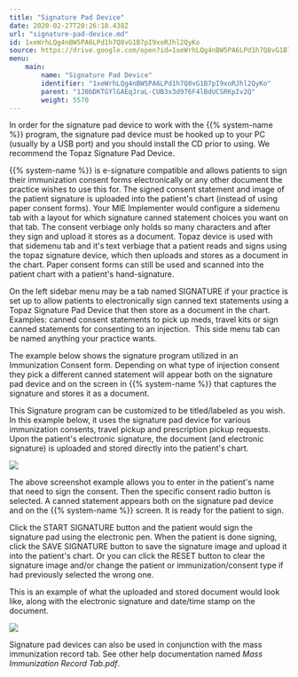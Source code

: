 ```yaml
---
title: "Signature Pad Device"
date: 2020-02-27T20:26:18.438Z
url: "signature-pad-device.md"
id: 1xeWrhLQg4nBW5PA6LPd1h7Q8vG1B7pI9xoRJhl2QyKo
source: https://drive.google.com/open?id=1xeWrhLQg4nBW5PA6LPd1h7Q8vG1B7pI9xoRJhl2QyKo
menu:
    main:
        name: "Signature Pad Device"
        identifier: "1xeWrhLQg4nBW5PA6LPd1h7Q8vG1B7pI9xoRJhl2QyKo"
        parent: "1J0bDKTGYlGAEqJraL-CUB3x3d976F4lBdUCSRKpIv2Q"
        weight: 5570
---
```

In order for the signature pad device to work with the {{% system-name %}} program, the signature pad device must be hooked up to your PC (usually by a USB port) and you should install the CD prior to using. We recommend the Topaz Signature Pad Device.

{{% system-name %}} is e-signature compatible and allows patients to sign their immunization consent forms electronically or any other document the practice wishes to use this for. The signed consent statement and image of the patient signature is uploaded into the patient's chart (instead of using paper consent forms). Your MIE Implementer would configure a sidemenu tab with a layout for which signature canned statement choices you want on that tab. The consent verbiage only holds so many characters and after they sign and upload it stores as a document. Topaz device is used with that sidemenu tab and it's text verbiage that a patient reads and signs using the topaz signature device, which then uploads and stores as a document in the chart. Paper consent forms can still be used and scanned into the patient chart with a patient's hand-signature.

On the left sidebar menu may be a tab named SIGNATURE if your practice is set up to allow patients to electronically sign canned text statements using a Topaz Signature Pad Device that then store as a document in the chart. Examples: canned consent statements to pick up meds, travel kits or sign canned statements for consenting to an injection.  This side menu tab can be named anything your practice wants.

The example below shows the signature program utilized in an Immunization Consent form. Depending on what type of injection consent they pick a different canned statement will appear both on the signature pad device and on the screen in {{% system-name %}} that captures the signature and stores it as a document.

This Signature program can be customized to be titled/labeled as you wish. In this example below, it uses the signature pad device for various immunization consents, travel pickup and prescription pickup requests. Upon the patient's electronic signature, the document (and electronic signature) is uploaded and stored directly into the patient's chart.

![](external_files/79ba396b5895ad6891023db159300871.png)

The above screenshot example allows you to enter in the patient's name that need to sign the consent. Then the specific consent radio button is selected. A canned statement appears both on the signature pad device and on the {{% system-name %}} screen. It is ready for the patient to sign.

Click the START SIGNATURE button and the patient would sign the signature pad using the electronic pen. When the patient is done signing, click the SAVE SIGNATURE button to save the signature image and upload it into the patient's chart. Or you can click the RESET button to clear the signature image and/or change the patient or immunization/consent type if had previously selected the wrong one.

This is an example of what the uploaded and stored document would look like, along with the electronic signature and date/time stamp on the document.

![](external_files/9aa11f78c1e96420ccbf3e9b14e93230.png)

Signature pad devices can also be used in conjunction with the mass immunization record tab. See other help documentation named *Mass Immunization Record Tab.pdf*.

